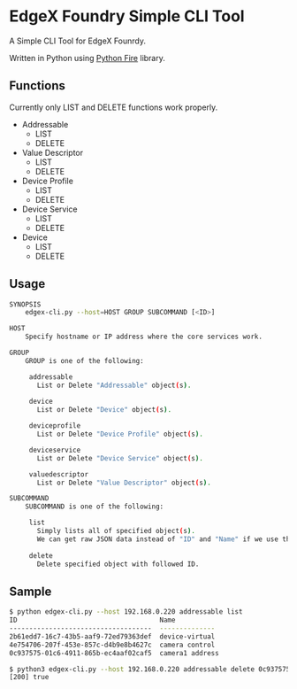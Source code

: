 # EdgeX Foundry Simple CLI Tool

A Simple CLI Tool for EdgeX Founrdy.

Written in Python using [Python Fire](https://github.com/google/python-fire) library.


## Functions

Currently only LIST and DELETE functions work properly.

* Addressable
    * LIST
    * DELETE
* Value Descriptor
    * LIST
    * DELETE
* Device Profile
    * LIST
    * DELETE
* Device Service
    * LIST
    * DELETE
* Device
    * LIST
    * DELETE

## Usage

```sh
SYNOPSIS
    edgex-cli.py --host=HOST GROUP SUBCOMMAND [<ID>]

HOST
    Specify hostname or IP address where the core services work.

GROUP
    GROUP is one of the following:

     addressable
       List or Delete "Addressable" object(s).
    
     device
       List or Delete "Device" object(s).

     deviceprofile
       List or Delete "Device Profile" object(s).

     deviceservice
       List or Delete "Device Service" object(s).

     valuedescriptor
       List or Delete "Value Descriptor" object(s).

SUBCOMMAND
    SUBCOMMAND is one of the following:

     list
       Simply lists all of specified object(s).
       We can get raw JSON data instead of "ID" and "Name" if we use this with "--raw" switch.
    
     delete
       Delete specified object with followed ID.
```

## Sample

```sh
$ python edgex-cli.py --host 192.168.0.220 addressable list
ID                                    Name
------------------------------------  --------------
2b61edd7-16c7-43b5-aaf9-72ed79363def  device-virtual
4e754706-207f-453e-857c-d4b9e8b4627c  camera control
0c937575-01c6-4911-865b-ec4aaf02caf5  camera1 address
```

```sh
$ python3 edgex-cli.py --host 192.168.0.220 addressable delete 0c937575-01c6-4911-865b-ec4aaf02caf5
[200] true
```

